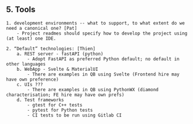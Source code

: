 ## 5. Tools

    1. development environments -- what to support, to what extent do we need a canonical one? [Pat]
        - Project readmes should specify how to develop the project using (at least) one IDE.

    2. “Default” technologies: [Thien]
        a. REST server - fastAPI (python)
            - Adopt FastAPI as preferred Python default; no default in other languages
        b. WebApp - Svelte & MaterialUI
            - There are examples in QB using Svelte (Frontend hire may have own preference)
        c. UIs ???
            - There are examples in QB using PythonWX (diamond characterisation; FE hire may have own prefs)
        d. Test frameworks
            - gtest for C++ tests
            - pytest for Python tests
            - CI tests to be run using Gitlab CI


